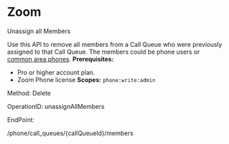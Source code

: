 #     Zoom


Unassign all Members

Use this API to remove all members from a Call Queue who were previously assigned to that Call Queue. The members could be phone users or [common area phones](https://support.zoom.us/hc/en-us/articles/360028516231-Managing-Common-Area-Phones).
**Prerequisites:**
* Pro or higher account plan.
* Zoom Phone license
**Scopes:** `phone:write:admin` 



Method: Delete

OperationID: unassignAllMembers

EndPoint:

/phone/call_queues/{callQueueId}/members
